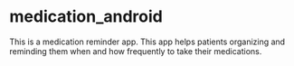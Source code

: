 # medication_android
This is a medication reminder app. This app helps patients organizing and reminding them when and how frequently to take their medications.
